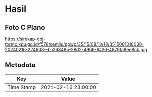 # Hasil

## Foto C Plano

https://sirekap-obj-formc.kpu.go.id/f578/pemilu/ppwp/35/15/08/10/18/3515081018038-20240216-224608--bb268485-28d2-4966-9426-4879fa8ee8cb.jpg


## Metadata

| Key        | Value               |
| ---------- | ------------------- |
| Time Stamp | 2024-02-16 23:00:00 |



